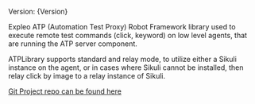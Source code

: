 Version: {Version}

Expleo ATP (Automation Test Proxy) Robot Framework library used to execute remote test commands (click, keyword) on low level agents, that are running the ATP server component.

ATPLibrary supports standard and relay mode, to utilize either a Sikuli instance on the agent, or in cases where Sikuli cannot be installed, then relay click by image to a relay instance of Sikuli.

[Git Project repo can be found here](https://sqsglobal.visualstudio.com/ATP/_git/ATP.RobotFramework)